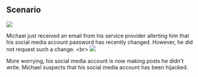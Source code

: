 
## Scenario

![](http://dummyimage.com/400x400/ddd/666.png&amp;text=Scenario1)

Michael just received an email from his service provider allerting him that his social media account password has recently changed. However, he did not request such a change.
&lt;br&gt;
![](http://dummyimage.com/400x400/ddd/666.png&amp;text=Scenario2)

More worrying, his social media account is now making posts he didn&#39;t write. Michael suspects that his social media account has been hijacked.
